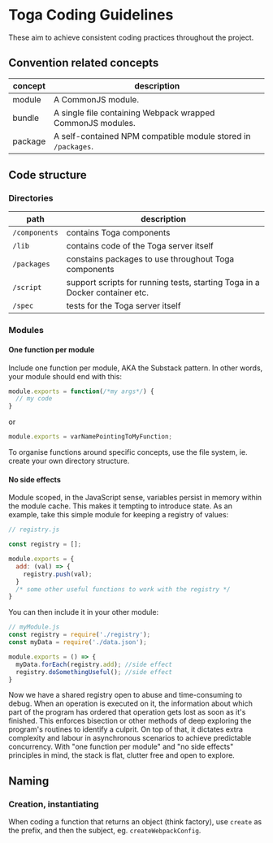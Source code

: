 # Toga Coding Guidelines

These aim to achieve consistent coding practices throughout the project.

## Convention related concepts

| concept | description |
| ------- | ----------- |
| module | A CommonJS module. |
| bundle | A single file containing Webpack wrapped CommonJS modules. |
| package | A self-contained NPM compatible module stored in `/packages`. |

## Code structure

### Directories

| path | description |
| ---- | ----------- |
| `/components` | contains Toga components |
| `/lib` | contains code of the Toga server itself |
| `/packages` | constains packages to use throughout Toga components |
| `/script` | support scripts for running tests, starting Toga in a Docker container etc. |
| `/spec` | tests for the Toga server itself |

### Modules

#### One function per module
Include one function per module, AKA the Substack pattern. In other words, your module should end with this:

```js
module.exports = function(/*my args*/) {
  // my code
}
```
or
```js
module.exports = varNamePointingToMyFunction;
```
To organise functions around specific concepts, use the file system, ie. create your own directory structure.

#### No side effects
Module scoped, in the JavaScript sense, variables persist in memory within the module cache. This makes it tempting to introduce state. As an example, take this simple module for keeping a registry of values:

```js
// registry.js

const registry = [];

module.exports = {
  add: (val) => {
    registry.push(val);
  }
  /* some other useful functions to work with the registry */
}
```

You can then include it in your other module:

```js
// myModule.js
const registry = require('./registry');
const myData = require('./data.json');

module.exports = () => {
  myData.forEach(registry.add); //side effect
  registry.doSomethingUseful(); //side effect
}
```

Now we have a shared registry open to abuse and time-consuming to debug. When an operation is executed on it, the information about which part of the program has ordered that operation gets lost as soon as it's finished. This enforces bisection or other methods of deep exploring the program's routines to identify a culprit.
On top of that, it dictates extra complexity and labour in asynchronous scenarios to achieve predictable concurrency.
With "one function per module" and "no side effects" principles in mind, the stack is flat, clutter free and open to explore.

## Naming

### Creation, instantiating

When coding a function that returns an object (think factory), use `create` as the prefix, and then the subject, eg. `createWebpackConfig`.
